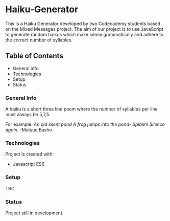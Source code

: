 # Haiku-Generator
This is a Haiku Generator developed by two Codecademy students based on the Mixed Messages project. The aim of our project is to use JavaScript to generate random haikus which make sense grammatically and adhere to the correct number of syllables.

## Table of Contents

- General info
- Technologies
- Setup
- Status

### General Info
A haiku is a short three line poem where the number of syllables per line must always be 5,7,5.

For example:
*An old silent pond
A frog jumps into the pond-
Splash! Silence again.*
-Matsuo Basho

### Technologies
Project is created with: 
- Javascript ES6

### Setup
TBC

### Status
Project still in development.


